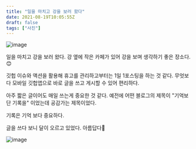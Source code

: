 ```yaml
---
title: "일을 마치고 강을 보러 왔다"
date: 2021-08-19T10:05:55Z
draft: false
tags: ["사진"]
---
```


![image](https://user-images.githubusercontent.com/309935/130049391-29bb43c3-0f8d-4124-9ffa-0833e92432f3.jpeg)

일을 마치고 강을 보러 왔다. 강 옆에 작은 카페가 있어 강을 보며 생각하기 좋은 장소다.😊

깃헙 이슈와 액션을 활용해 휴고를 관리하고부터는 1일 1포스팅을 하는 것 같다. 무엇보다 모바일 깃헙앱으로 바로 글을 쓰고 게시할 수 있어 편리하다.

아주 짧은 글이어도 매일 쓰는게 중요한 것 같다. 예전에 어떤 블로그의 제목이 "기억보단 기록을" 이었는데 공감가는 제목이었다.

기록은 기억 보다 중요하다.

글을 쓰다 보니 달이 오르고 있었다. 아름답다🌙

![image](https://user-images.githubusercontent.com/309935/130051050-03dc8fda-459b-42e1-9e8b-1b9d21add474.jpeg)